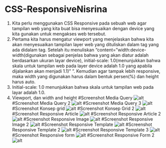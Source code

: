 # CSS-ResponsiveNisrina
1.	Kita perlu menggunakan CSS Responsive pada sebuah web agar tampilan web yang kita buat bisa menyesuaikan dengan device yang kita gunakan untuk mengakses web tersebut.
2.	Pertama kita harus mengatur viewport yang menjelaskan bahwa kita akan menyesuaikan tampilan layer web yang dituliskan dalam tag<meta> yang ada didalam tag<head>. Setelah itu menuliskan “content=”width:device-width(digunakan sebagai penjelas bahwa yang akan diatur adalah berdasarkan ukuran layar device), initial-scale: 1.0(menunjukkan bahwa skala untuk tampilan web pada layer device adalah 1.0 yang apabila dijalankan akan menjadi 1.1)” ”. Kemudian agar tampak lebih responsive, maka width yang digunakan harus dalam bentuk persen(%) dan height harus auto. 
3.	Initial-scale: 1.0 menunjukkan bahwa skala untuk tampilan web pada layar  adalah 1.0.
4.	Viewport, dan width and height
#Screenshot Media Query
![alt](https://github.com/Ardananisrina/CSS-ResponsiveNisrina/blob/master/Media%20Query.png?raw=true)
#Screenshot Media Query 2
![alt](https://github.com/Ardananisrina/CSS-ResponsiveNisrina/blob/master/Media%20Query%202.png?raw=true)
#Screenshot Media Query 3
![alt](https://github.com/Ardananisrina/CSS-ResponsiveNisrina/blob/master/Media%20Query%203.png?raw=true)
#Screenshot Konsep grid
![alt](https://github.com/Ardananisrina/CSS-ResponsiveNisrina/blob/master/Konsep%20Grid.png?raw=true)
#Screenshot Konsep Grid 2
![alt](https://github.com/Ardananisrina/CSS-ResponsiveNisrina/blob/master/Konsep%20Grid%202.png?raw=true)
#Screenshot Responsive Article
![alt](https://github.com/Ardananisrina/CSS-ResponsiveNisrina/blob/master/Responsive%20Article.png?raw=true)
#Screenshot Responsive Article 2
![alt](https://github.com/Ardananisrina/CSS-ResponsiveNisrina/blob/master/Responsive%20Article%202.png?raw=true)
#Screenshot Responsive Image
![alt](https://github.com/Ardananisrina/CSS-ResponsiveNisrina/blob/master/Responsive%20Image.png?raw=true)
#Screenshot Responsive Image 2
![alt](https://github.com/Ardananisrina/CSS-ResponsiveNisrina/blob/master/Responsive%20Image%202.png?raw=true)
#Screenshot Responsive Template
![alt](https://github.com/Ardananisrina/CSS-ResponsiveNisrina/blob/master/Responsive%20Template.png?raw=true)
#Screenshot Responsive Template 2
![alt](https://github.com/Ardananisrina/CSS-ResponsiveNisrina/blob/master/Responsive%20Template%202.png?raw=true)
#Screenshot Responsive Template 3
![alt](https://github.com/Ardananisrina/CSS-ResponsiveNisrina/blob/master/Responsive%20Template%203.png?raw=true)
#Screenshot Responsive form
![alt](https://github.com/Ardananisrina/CSS-ResponsiveNisrina/blob/master/Responsive%20Form.png?raw=true)
#Screenshot Responsive Form 2
![alt](https://github.com/Ardananisrina/CSS-ResponsiveNisrina/blob/master/Responsive%20Form%202.png?raw=true)
